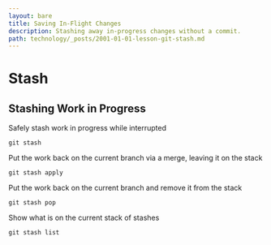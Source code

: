 ```yaml
---
layout: bare
title: Saving In-Flight Changes
description: Stashing away in-progress changes without a commit.
path: technology/_posts/2001-01-01-lesson-git-stash.md
---
```


# Stash

## Stashing Work in Progress
Safely stash work in progress while interrupted

    git stash

Put the work back on the current branch via a merge, leaving it on the stack

    git stash apply

Put the work back on the current branch and remove it from the stack

    git stash pop

Show what is on the current stack of stashes

    git stash list
